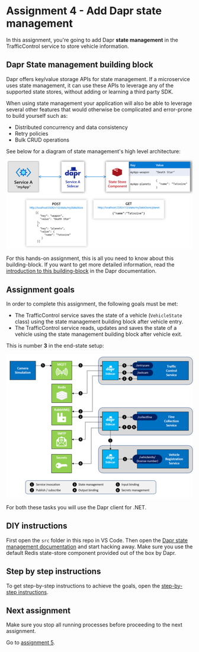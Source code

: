# Assignment 4 - Add Dapr state management

In this assignment, you're going to add Dapr **state management** in the TrafficControl service to store vehicle information.

## Dapr State management building block

Dapr offers key/value storage APIs for state management. If a microservice uses state management, it can use these APIs to leverage any of the supported state stores, without adding or learning a third party SDK.

When using state management your application will also be able to leverage several other features that would otherwise be complicated and error-prone to build yourself such as:

- Distributed concurrency and data consistency
- Retry policies
- Bulk CRUD operations

See below for a diagram of state management's high level architecture:

<img src="img/state_management.png" style="zoom: 50%;" />

For this hands-on assignment, this is all you need to know about this building-block. If you want to get more detailed information, read the [introduction to this building-block](https://github.com/dapr/docs/blob/master/concepts/state-management/README.md) in the Dapr documentation.

## Assignment goals

In order to complete this assignment, the following goals must be met:

- The TrafficControl service saves the state of a vehicle (`VehicleState` class) using the state management building block after vehicle entry.
- The TrafficControl service reads, updates and saves the state of a vehicle using the state management building block after vehicle exit.

This is number **3** in the end-state setup:

<img src="../img/dapr-setup.png" style="zoom: 67%;" />

For both these tasks you will use the Dapr client for .NET.

## DIY instructions

First open the `src` folder in this repo in VS Code. Then open the [Dapr state management documentation](https://docs.dapr.io/developing-applications/building-blocks/state-management/) and start hacking away. Make sure you use the default Redis state-store component provided out of the box by Dapr.

## Step by step instructions

To get step-by-step instructions to achieve the goals, open the [step-by-step instructions](step-by-step.md).

## Next assignment

Make sure you stop all running processes before proceeding to the next assignment.

Go to [assignment 5](../Assignment04/README.md).
